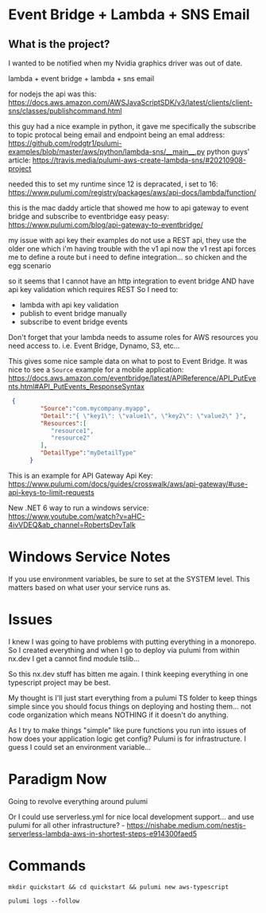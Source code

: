 # Event Bridge + Lambda + SNS Email


## What is the project?

I wanted to be notified when my Nvidia graphics driver was out of date. 



lambda + event bridge + lambda + sns email

for nodejs the api was this: https://docs.aws.amazon.com/AWSJavaScriptSDK/v3/latest/clients/client-sns/classes/publishcommand.html

this guy had a nice example in python, it gave me specifically the subscribe to topic protocal being email and endpoint being an emal address: https://github.com/rodgtr1/pulumi-examples/blob/master/aws/python/lambda-sns/__main__.py
python guys' article: https://travis.media/pulumi-aws-create-lambda-sns/#20210908-project

needed this to set my runtime since 12 is depracated, i set to 16: https://www.pulumi.com/registry/packages/aws/api-docs/lambda/function/

this is the mac daddy article that showed me how to api gateway to event bridge and subscribe to eventbridge easy peasy: https://www.pulumi.com/blog/api-gateway-to-eventbridge/

my issue with api key
their examples do not use a REST api, they use the older one which i'm having trouble with the v1 api now
the v1 rest api forces me to define a route but i need to define integration... so chicken and the egg scenario


so it seems that I cannot have an http integration to event bridge AND have api key validation which requires REST
So I need to:
- lambda with api key validation
- publish to event bridge manually
- subscribe to event bridge events

Don't forget that your lambda needs to assume roles for AWS resources you need access to. i.e. Event Bridge, Dynamo, S3, etc...

This gives some nice sample data on what to post to Event Bridge. It was nice to see a `Source` example for a mobile application: https://docs.aws.amazon.com/eventbridge/latest/APIReference/API_PutEvents.html#API_PutEvents_ResponseSyntax


```json
 {
         "Source":"com.mycompany.myapp",
         "Detail":"{ \"key1\": \"value1\", \"key2\": \"value2\" }",
         "Resources":[
            "resource1",
            "resource2"
         ],
         "DetailType":"myDetailType"
      }
```


This is an example for API Gateway Api Key: https://www.pulumi.com/docs/guides/crosswalk/aws/api-gateway/#use-api-keys-to-limit-requests

New .NET 6 way to run a windows service: https://www.youtube.com/watch?v=aHC-4ivVDEQ&ab_channel=RobertsDevTalk

# Windows Service Notes
If you use environment variables, be sure to set at the SYSTEM level. This matters based on what user your service runs as.

# Issues

I knew I was going to have problems with putting everything in a monorepo. So I created everything and when I go to deploy via pulumi from within nx.dev
I get a cannot find module tslib...

So this nx.dev stuff has bitten me again. I think keeping everything in one typescript project may be best.

My thought is I'll just start everything from a pulumi TS folder to keep things simple since you should focus things on deploying and hosting them... not code organization which means NOTHING if it doesn't do anything.

As I try to make things "simple" like pure functions you run into issues of how does your application logic get config? Pulumi is for infrastructure. I guess I could set an environment variable...

# Paradigm Now

Going to revolve everything around pulumi

Or I could use serverless.yml for nice local development support... and use pulumi for all other infrastructure? - https://nishabe.medium.com/nestjs-serverless-lambda-aws-in-shortest-steps-e914300faed5 

# Commands
```
mkdir quickstart && cd quickstart && pulumi new aws-typescript

pulumi logs --follow
```
